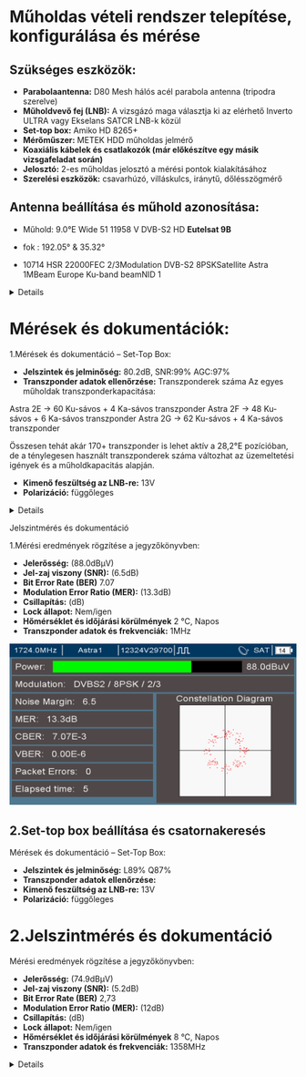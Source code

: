 #  Műholdas vételi rendszer telepítése, konfigurálása és mérése 

## Szükséges eszközök:

- **Parabolaantenna:** D80 Mesh hálós acél parabola antenna (tripodra szerelve)
- **Műholdvevő fej (LNB):** A vizsgázó maga választja ki az elérhető Inverto ULTRA vagy Ekselans SATCR LNB-k közül
- **Set-top box:** Amiko HD 8265+
- **Mérőműszer:** METEK HDD műholdas jelmérő
- **Koaxiális kábelek és csatlakozók (már előkészítve egy másik vizsgafeladat során)**
- **Jelosztó:** 2-es műholdas jelosztó a mérési pontok kialakításához
- **Szerelési eszközök:** csavarhúzó, villáskulcs, iránytű, dőlésszögmérő

## Antenna beállítása és műhold azonosítása:

- Műhold: 9.0°E		Wide	51	11958 V	DVB-S2	HD **Eutelsat 9B**
- fok : 192.05° & 35.32°
  
- 10714 HSR 22000FEC 2/3Modulation DVB-S2 8PSKSatellite Astra 1MBeam Europe Ku-band beamNID 1
  
<details>
  
<img src="https://raw.githubusercontent.com/1SzatmariAndras6/TAVKOZLES/refs/heads/main/JEGYZOKONYV/M%C5%B1holdas%20v%C3%A9teli%20rendszer/K%C3%A9perny%C5%91k%C3%A9p%202025-03-03%20123425.png">
<br>
<img src="https://raw.githubusercontent.com/1SzatmariAndras6/TAVKOZLES/refs/heads/main/JEGYZOKONYV/M%C5%B1holdas%20v%C3%A9teli%20rendszer/1741075035422.jpg">

</details>

# Mérések és dokumentációk:
   1.Mérések és dokumentáció – Set-Top Box:

- **Jelszintek és jelminőség:** 80.2dB, SNR:99% AGC:97%
- **Transzponder adatok ellenőrzése:**
  Transzponderek száma
Az egyes műholdak transzponderkapacitása:

Astra 2E → 60 Ku-sávos + 4 Ka-sávos transzponder
Astra 2F → 48 Ku-sávos + 6 Ka-sávos transzponder
Astra 2G → 62 Ku-sávos + 4 Ka-sávos transzponder

Összesen tehát akár 170+ transzponder is lehet aktív a 28,2°E pozícióban, de a ténylegesen használt transzponderek száma változhat az üzemeltetési igények és a műholdkapacitás alapján.

- **Kimenő feszültség az LNB-re:**  13V
- **Polarizáció:** függőleges

<details>

<img src="https://raw.githubusercontent.com/1SzatmariAndras6/TAVKOZLES/refs/heads/main/JEGYZOKONYV/M%C5%B1holdas%20v%C3%A9teli%20rendszer/its_snapshot_0008.bmp">
<img src="https://raw.githubusercontent.com/1SzatmariAndras6/TAVKOZLES/refs/heads/main/JEGYZOKONYV/M%C5%B1holdas%20v%C3%A9teli%20rendszer/its_snapshot_0007.bmp">

</details>

Jelszintmérés és dokumentáció

  1.Mérési eredmények rögzítése a jegyzőkönyvben:

- **Jelerősség:** (88.0dBμV)  
- **Jel-zaj viszony (SNR):** (6.5dB)  
- **Bit Error Rate (BER)**  7.07
- **Modulation Error Ratio (MER):** (13.3dB)  
- **Csillapítás:** (dB)  
- **Lock állapot:** Nem/igen
- **Hőmérséklet és időjárási körülmények**  2 °C, Napos
- **Transzponder adatok és frekvenciák:** 1MHz

<img src="https://raw.githubusercontent.com/1SzatmariAndras6/TAVKOZLES/refs/heads/main/JEGYZOKONYV/M%C5%B1holdas%20v%C3%A9teli%20rendszer/its_snapshot_0009.bmp">
  
## 2.Set-top box beállítása és csatornakeresés

   Mérések és dokumentáció – Set-Top Box:


- **Jelszintek és jelminőség:** L89% Q87%
- **Transzponder adatok ellenőrzése:** 
- **Kimenő feszültség az LNB-re:** 13V 
- **Polarizáció:** függőleges


# 2.Jelszintmérés és dokumentáció

   Mérési eredmények rögzítése a jegyzőkönyvben:

- **Jelerősség:** (74.9dBμV)  
- **Jel-zaj viszony (SNR):** (5.2dB)  
- **Bit Error Rate (BER)**  2,73
- **Modulation Error Ratio (MER):** (12dB)  
- **Csillapítás:** (dB)  
- **Lock állapot:** Nem/igen
- **Hőmérséklet és időjárási körülmények**  8 °C, Napos
- **Transzponder adatok és frekvenciák:** 1358MHz


<details>
  
**Spektrum analizátor képe:** 
  
  <img src="https://raw.githubusercontent.com/1SzatmariAndras6/TAVKOZLES/refs/heads/main/JEGYZOKONYV/M%C5%B1holdas%20v%C3%A9teli%20rendszer/its_snapshot_0001.bmp">
  
  <br>
  
   <img src="https://raw.githubusercontent.com/1SzatmariAndras6/TAVKOZLES/refs/heads/main/JEGYZOKONYV/M%C5%B1holdas%20v%C3%A9teli%20rendszer/its_snapshot_0002.bmp">
   
</details>
